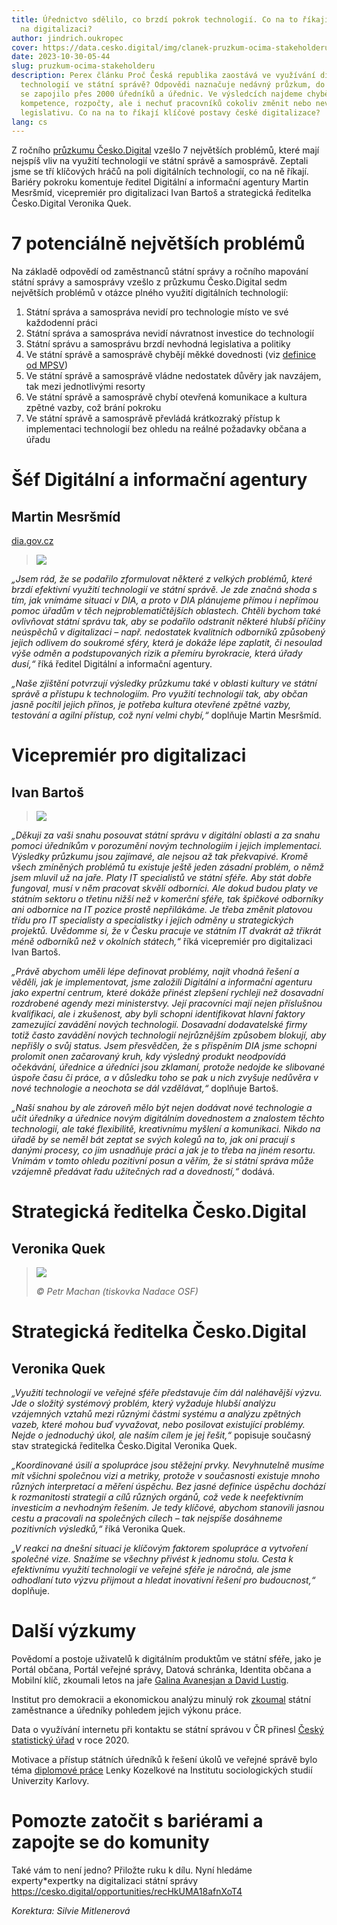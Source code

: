 ```yaml
---
title: Úřednictvo sdělilo, co brzdí pokrok technologií. Co na to říkají experti
  na digitalizaci?
author: jindrich.oukropec
cover: https://data.cesko.digital/img/clanek-pruzkum-ocima-stakeholderu/cover.png
date: 2023-10-30-05-44
slug: pruzkum-ocima-stakeholderu
description: Perex článku Proč Česká republika zaostává ve využívání digitálních
  technologií ve státní správě? Odpovědi naznačuje nedávný průzkum, do kterého
  se zapojilo přes 2000 úředníků a úřednic. Ve výsledcích najdeme chybějící
  kompetence, rozpočty, ale i nechuť pracovníků cokoliv změnit nebo nevyhovující
  legislativu. Co na na to říkají klíčové postavy české digitalizace?
lang: cs
---
```

Z ročního [průzkumu Česko.Digital](https://blog.cesko.digital/2023/09/pruzkum-statni-sprava-a-samosprava-bariery-digitalizace) vzešlo 7 největších problémů, které mají nejspíš vliv na využití technologií ve státní správě a samosprávě. Zeptali jsme se tří klíčových hráčů na poli digitálních technologií, co na ně říkají. Bariéry pokroku komentuje ředitel Digitální a informační agentury Martin Mesršmíd, vicepremiér pro digitalizaci Ivan Bartoš a strategická ředitelka Česko.Digital Veronika Quek.

# 7 potenciálně největších problémů

Na základě odpovědí od zaměstnanců státní správy a ročního mapování státní správy a samosprávy vzešlo z průzkumu Česko.Digital sedm největších problémů v otázce plného využití digitálních technologií: 

1. Státní správa a samospráva nevidí pro technologie místo ve své každodenní práci
2. Státní správa a samospráva nevidí návratnost investice do technologií
3. Státní správu a samosprávu brzdí nevhodná legislativa a politiky
4. Ve státní správě a samosprávě chybějí měkké dovednosti (viz [definice od MPSV](<https://www.mpsv.cz/documents/20142/372813/Mekke+kompetence+charakteristiky+urovni.pdf/c58edca3-7e01-743d-2ee0-767c7ea254ed#:~:text=M%C4%9Bkk%C3%A9%20kompetence%20jsou%20definov%C3%A1ny%20jako,s%20form%C3%A1ln%C3%AD%20kvalifikac%C3%AD%20jedince%20(nap%C5%99.>)) 
5. Ve státní správě a samosprávě vládne nedostatek důvěry jak navzájem, tak mezi jednotlivými resorty
6. Ve státní správě a samosprávě chybí otevřená komunikace a kultura zpětné vazby, což brání pokroku
7. Ve státní správě a samosprávě převládá krátkozraký přístup k implementaci technologií bez ohledu na reálné požadavky občana a úřadu

# Šéf Digitální a informační agentury

## Martin Mesršmíd

[dia.gov.cz](https://www.dia.gov.cz/)

> ![](https://data.cesko.digital/img/clanek-pruzkum-ocima-stakeholderu/martin-mesrsmid.jpg)

*„Jsem rád, že se podařilo zformulovat některé z velkých problémů, které brzdí efektivní využití technologií ve státní správě. Je zde značná shoda s tím, jak vnímáme situaci v DIA, a proto v DIA plánujeme přímou i nepřímou pomoc úřadům v těch nejproblematičtějších oblastech. Chtěli bychom také ovlivňovat státní správu tak, aby se podařilo odstranit některé hlubší příčiny neúspěchů v digitalizaci – např. nedostatek kvalitních odborníků způsobený jejich odlivem do soukromé sféry, která je dokáže lépe zaplatit, či nesoulad výše odměn a podstupovaných rizik a přemíru byrokracie, která úřady dusí,“* říká ředitel Digitální a informační agentury.

*„Naše zjištění potvrzují výsledky průzkumu také v oblasti kultury ve státní správě a přístupu k technologiím. Pro využití technologií tak, aby občan jasně pocítil jejich přínos, je potřeba kultura otevřené zpětné vazby, testování a agilní přístup, což nyní velmi chybí,“* doplňuje Martin Mesršmíd.

# Vicepremiér pro digitalizaci

## Ivan Bartoš

> ![](https://data.cesko.digital/img/clanek-pruzkum-ocima-stakeholderu/ivan-bartos.jpg)

*„Děkuji za vaši snahu posouvat státní správu v digitální oblasti a za snahu pomoci úředníkům v porozumění novým technologiím i jejich implementaci. Výsledky průzkumu jsou zajímavé, ale nejsou až tak překvapivé. Kromě všech zmíněných problémů tu existuje ještě jeden zásadní problém, o němž jsem mluvil už na jaře. Platy IT specialistů ve státní sféře. Aby stát dobře fungoval, musí v něm pracovat skvělí odborníci. Ale dokud budou platy ve státním sektoru o třetinu nižší než v komerční sféře, tak špičkové odborníky ani odbornice na IT pozice prostě nepřilákáme. Je třeba změnit platovou třídu pro IT specialisty a specialistky i jejich odměny u strategických projektů. Uvědomme si, že v Česku pracuje ve státním IT dvakrát až třikrát méně odborníků než v okolních státech,“* říká vicepremiér pro digitalizaci Ivan Bartoš.

*„Právě abychom uměli lépe definovat problémy, najít vhodná řešení a věděli, jak je implementovat, jsme založili Digitální a informační agenturu jako expertní centrum, které dokáže přinést zlepšení rychleji než dosavadní rozdrobené agendy mezi ministerstvy. Její pracovníci mají nejen příslušnou kvalifikaci, ale i zkušenost, aby byli schopni identifikovat hlavní faktory zamezující zavádění nových technologií. Dosavadní dodavatelské firmy totiž často zavádění nových technologií nejrůznějším způsobem blokují, aby nepřišly o svůj status. Jsem přesvědčen, že s přispěním DIA jsme schopni prolomit onen začarovaný kruh, kdy výsledný produkt neodpovídá očekávání, úřednice a úředníci jsou zklamaní, protože nedojde ke slibované úspoře času či práce, a v důsledku toho se pak u nich zvyšuje nedůvěra v nové technologie a neochota se dál vzdělávat,“* doplňuje Bartoš.

*„Naší snahou by ale zároveň mělo být nejen dodávat nové technologie a učit úředníky a úřednice novým digitálním dovednostem a znalostem těchto technologií, ale také flexibilitě, kreativnímu myšlení a komunikaci. Nikdo na úřadě by se neměl bát zeptat se svých kolegů na to, jak oni pracují s danými procesy, co jim usnadňuje práci a jak je to třeba na jiném resortu. Vnímám v tomto ohledu pozitivní posun a věřím, že si státní správa může vzájemně předávat řadu užitečných rad a dovedností,“* dodává.

# Strategická ředitelka Česko.Digital

## Veronika Quek

> ![](https://data.cesko.digital/img/clanek-pruzkum-ocima-stakeholderu/veronika-q.png)
>
>  *©️ Petr Machan (tiskovka Nadace OSF)*

# Strategická ředitelka Česko.Digital

## Veronika Quek

*„Využití technologií ve veřejné sféře představuje čím dál naléhavější výzvu. Jde o složitý systémový problém, který vyžaduje hlubší analýzu vzájemných vztahů mezi různými částmi systému a analýzu zpětných vazeb, které mohou buď vyvažovat, nebo posilovat existující problémy. Nejde o jednoduchý úkol, ale naším cílem je jej řešit,“* popisuje současný stav strategická ředitelka Česko.Digital Veronika Quek.

*„Koordinované úsilí a spolupráce jsou stěžejní prvky. Nevyhnutelně musíme mít všichni společnou vizi a metriky, protože v současnosti existuje mnoho různých interpretací a měření úspěchu. Bez jasné definice úspěchu dochází k rozmanitosti strategií a cílů různých orgánů, což vede k neefektivním investicím a nevhodným řešením. Je tedy klíčové, abychom stanovili jasnou cestu a pracovali na společných cílech – tak nejspíše dosáhneme pozitivních výsledků,“* říká Veronika Quek.

*„V reakci na dnešní situaci je klíčovým faktorem spolupráce a vytvoření společné vize. Snažíme se všechny přivést k jednomu stolu. Cesta k efektivnímu využití technologií ve veřejné sféře je náročná, ale jsme odhodlaní tuto výzvu přijmout a hledat inovativní řešení pro budoucnost,“* doplňuje.

# Další výzkumy

Povědomí a postoje uživatelů k digitálním produktům ve státní sféře, jako je Portál občana, Portál veřejné správy, Datová schránka, Identita občana a Mobilní klíč, zkoumali letos na jaře [Galina Avanesjan a David Lustig](https://docs.google.com/presentation/d/1L8UhoFnh_RePgyebLqVneJFH6opHdVqW/edit#slide=id.p1).

Institut pro demokracii a ekonomickou analýzu minulý rok [zkoumal](https://idea.cerge-ei.cz/files/IDEA_Studie_2_2022_Statni_zamestnanci_a_urednici/IDEA_Studie_2_2022_Statni_zamestnanci_a_urednici.html#p=1) státní zaměstnance a úředníky pohledem jejich výkonu práce.

Data o využívání internetu při kontaktu se státní správou v ČR přinesl [Český statistický úřad](https://www.statistikaamy.cz/2021/03/23/presune-pandemie-verejnou-spravu-do-digitalni-sfery) v roce 2020.

Motivace a přístup státních úředníků k řešení úkolů ve veřejné správě bylo téma [diplomové práce](https://dspace.cuni.cz/bitstream/handle/20.500.11956/118459/120360411.pdf?sequence=1&isAllowed=y) Lenky Kozelkové na Institutu sociologických studií Univerzity Karlovy.

# Pomozte zatočit s bariérami a zapojte se do komunity

Také vám to není jedno? Přiložte ruku k dílu. Nyní hledáme experty*expertky na digitalizaci státní správy <https://cesko.digital/opportunities/recHkUMA18afnXoT4>

*Korektura: Silvie Mitlenerová*